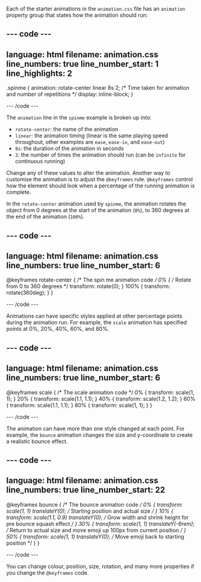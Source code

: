 Each of the starter animations in the `animation.css` file has an `animation` property group that states how the animation should run:

--- code ---
---
language: html
filename: animation.css
line_numbers: true
line_number_start: 1
line_highlights: 2
---
.spinme {
  animation: rotate-center linear 8s 2; /* Time taken for animation and number of repetitions */
  display: inline-block;
}
 
--- /code ---

The `animation` line in the `spinme` example is broken up into:
+ `rotate-center`: the name of the animation
+ `linear`: the animation timing (linear is the same playing speed throughout, other examples are `ease`, `ease-in`, and `ease-out`)
+ `8s`: the duration of the animation in seconds
+ `2`: the number of times the animation should run (can be `infinite` for continuous running) 

Change any of these values to alter the animation. Another way to customise the animation is to adjust the `@keyframes` rule.  `@keyframes` control how the element should look when a percentage of the running animation is complete.  

In the `rotate-center` animation used by `spinme`, the animation rotates the object from 0 degrees at the start of the animation (`0%`), to 360 degrees at the end of the animation (`100%`). 

--- code ---
---
language: html
filename: animation.css
line_numbers: true
line_number_start: 6
---
@keyframes rotate-center {
/* The spin me animation code */
  0% { /* Rotate from 0 to 360 degrees */
    transform: rotate(0);
  }
  100% {
    transform: rotate(360deg);
  }
}
 
--- /code ---

Animations can have specific styles applied at other percentage points during the animation run. For example, the `scale` animation has specified points at 0%, 20%, 40%, 60%, and 80%. 

--- code ---
---
language: html
filename: animation.css
line_numbers: true
line_number_start: 6
---

@keyframes scale {
  /* The scale animation code */
  0% {
    transform: scale(1, 1);
  }
  20% {
    transform: scale(1.1, 1.1);
  }
  40% {
    transform: scale(1.2, 1.2);
  }
  60% {
    transform: scale(1.1, 1.1);
  }
  80% {
    transform: scale(1, 1);
  }
}
 
--- /code ---

The animation can have more than one style changed at each point. For example, the `bounce` animation changes the size and y-coordinate to create a realistic bounce effect.

--- code ---
---
language: html
filename: animation.css
line_numbers: true
line_number_start: 22
---

@keyframes bounce {
  /* The bounce animation code */
  0% {
    transform: scale(1, 1) translateY(0); /* Starting position and actual size */
  }
  10% {
    transform: scale(1.1, 0.9) translateY(0); /* Grow width and shrink height for pre bounce squash effect */
  }
  30% {
    transform: scale(1, 1) translateY(-6rem); /* Return to actual size and move emoji up 100px from current position */
  }
  50% {
    transform: scale(1, 1) translateY(0); /* Move emoji back to starting position */
  }
}
 
--- /code ---

You can change colour, position, size, rotation, and many more properties if you change the `@keyframes` code.
